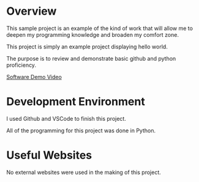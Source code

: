 # Overview

This sample project is an example of the kind of work that will allow me to deepen my programming knowledge and broaden my comfort zone.

This project is simply an example project displaying hello world.

The purpose is to review and demonstrate basic github and python proficiency. 

[Software Demo Video](http://youtube.link.goes.here)

# Development Environment

I used Github and VSCode to finish this project.

All of the programming for this project was done in Python.

# Useful Websites

No external websites were used in the making of this project.
